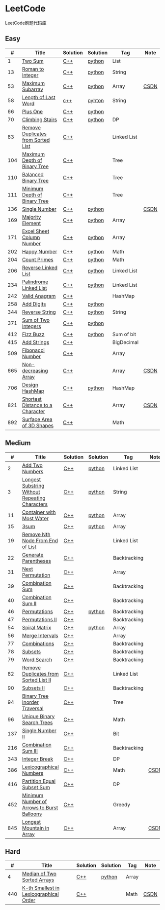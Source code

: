 ﻿# LeetCode
LeetCode刷题代码库

## Easy
|  #  | Title   |  Solution  |Solution| Tag |  Note  |
|-----|-------- | ---------- | ------ | ----|--------|
|1|[Two Sum][1]|[C++][2]|[python][3]|List||
|13|[Roman to Integer][4]|[C++][5]|[python][6]|String||
|53|[Maximum Subarray][7]|[C++][8]|[python][9]|Array|[CSDN][10]|
|58|[Length of Last Word][11]|[c++][12]|[pyhton][13]|String||
|66|[Plus One][14]|[C++][15]|[python][16]|||
|70|[Climbing Stairs][17]|[C++][18]|[python][19]|DP||
|83|[Remove Duplicates from Sorted List][20]|[C++][21]||Linked List|
|104|[Maximum Depth of Binary Tree][22]|[C++][23]||Tree||
|110|[Balanced Binary Tree][24]|[C++][25]||Tree||
|111|[Minimum Depth of Binary Tree][26]|[C++][27]||Tree||
|136|[Single Number][28]|[C++][29]|[python][30]||[CSDN][31]|
|169|[Majority Element][32]|[C++][33]|[python][34]|Array||
|171|[Excel Sheet Column Number][35]|[C++][36]|[python][37]|Array||
|202|[Happy Number][38]|[C++][39]|[python][40]|Math||
|204|[Count Primes][41]|[C++][42]|[python][43]|Math||
|206|[Reverse Linked List][44]|[C++][45]|[python][46]|Linked List||
|234|[Palindrome Linked List][47]|[C++][48]|[python][49]|Linked List||
|242|[Valid Anagram][50]|[C++][51]||HashMap||
|258|[Add Digits][52]|[C++][53]|[python][54]|||
|344|[Reverse String][55]|[C++][56]|[python][57]|String||
|371|[Sum of Two Integers][58]|[C++][59]|[python][60]|||
|412|[Fizz Buzz][61]|[C++][62]|[python][63]|Sum of bit||
|415|[Add Strings][64]|[C++][65]||BigDecimal||
|509|[Fibonacci Number][66]|[C++][67]||Array||
|665|[Non-decreasing Array][68]|[C++][69]||Array|[CSDN][70]|
|706|[Design HashMap][71]|[C++][72]|[python][73]|HashMap||
|821|[Shortest Distance to a Character][74]|[C++][75]||Array|[CSDN][76]|
|892|[Surface Area of 3D Shapes][77]|[C++][78]||Math||

## Medium
|  #  | Title      |  Solution  |Solution| Tag |  Note  |
|-----|------------| ---------- | ------ | ----|--------|
|2|[Add Two Numbers][79]|[C++][80]|[python][81]|Linked List|
|3|[Longest Substring Without Repeating Characters][82]|[C++][83]|[python][84]|String|
|11|[Container with Most Water][85]|[C++][86]|[python][87]|Array|
|15|[3sum][88]|[C++][89]|[python][90]|Array|
|19|[Remove Nth Node From End of List][91]|[C++][92]||Linked List|
|22|[Generate Parentheses][93]|[C++][94]||Backtracking|
|31|[Next Permutation][95]|[C++][96]||Array|
|39|[Combination Sum][97]|[C++][98]||Backtracking|
|40|[Combination Sum II][99]|[C++][100]||Backtracking|
|46|[Permutations][101]|[C++][102]|[python][103]|Backtracking|
|47|[Permutations II][104]|[C++][105]||Backtracking|
|54|[Spiral Matrix][106]|[C++][107]|[python][108]|Array|
|56|[Merge Intervals][109]|[C++][110]||Array|
|77|[Combinations][111]|[C++][112]||Backtracking|
|78|[Subsets][113]|[C++][114]||Backtracking|
|79|[Word Search][115]|[C++][116]||Backtracking|
|82|[Remove Duplicates from Sorted List II][117]|[C++][118]||Linked List|
|90|[Subsets II][119]|[C++][120]||Backtracking|
|94|[Binary Tree Inorder Traversal][121]|[C++][122]||Tree|
|96|[Unique Binary Search Trees][123]|[C++][124]||Math|
|137|[Single Number II][125]|[C++][126]||Bit|
|216|[Combination Sum III][127]|[C++][128]||Backtracking|
|343|[Integer Break][129]|[C++][130]||DP|
|386|[Lexicographical Numbers][131]|[C++][132]||Math|[CSDN][133]|
|416|[Partition Equal Subset Sum][134]|[C++][135]||DP|
|452|[Minimum Number of Arrows to Burst Balloons][136]|[C++][137]||Greedy|
|845|[Longest Mountain in Array][138]|[C++][139]||Array|[CSDN][140]|



## Hard
|  #  | Title      |  Solution  |Solution| Tag |  Note  |
|-----|------------| ---------- | ------ | ----|--------|
|4|[Median of Two Sorted Arrays][141]|[C++][142]|[python][143]|Array|
|440|[K-th Smallest in Lexicographical Order][144]|[C++][145]||Math|[CSDN][146]|


  [1]: https://leetcode.com/problems/two-sum/description/
  [2]: ./C++/1/main.cpp
  [3]: ./Python/1.py
  [4]: https://leetcode.com/problems/roman-to-integer/
  [5]: ./C++/13/main.cpp
  [6]: ./Python/13.py
  [7]: https://leetcode.com/problems/maximum-subarray/
  [8]: ./C++/53/main.cpp
  [9]: ./Python/53.py
  [10]:  https://blog.csdn.net/whjkm/article/details/89041512
  [11]: https://leetcode.com/problems/length-of-last-word/
  [12]: ./C++/58/main.cpp
  [13]: ./Python/58.py
  [14]: https://leetcode.com/problems/plus-one/description/
  [15]: ./C++/66/main.cpp
  [16]: ./Python/66.py
  [17]: https://leetcode.com/problems/climbing-stairs/
  [18]: ./C++/70/main.cpp
  [19]: ./Python/70.py
  [20]: https://leetcode.com/problems/remove-duplicates-from-sorted-list/
  [21]: ./C++/83/main.cpp
  [22]: https://leetcode.com/problems/maximum-depth-of-binary-tree/
  [23]: ./C++/104/main.cpp
  [24]: https://leetcode.com/problems/balanced-binary-tree/
  [25]: ./C++/110/main.cpp
  [26]: https://leetcode.com/problems/minimum-depth-of-binary-tree/
  [27]: ./C++/111/main.cpp
  [28]: https://leetcode.com/problems/single-number/description/
  [29]: ./C++/136/main.cpp
  [30]: ./Python/136.py
  [31]: https://blog.csdn.net/whjkm/article/details/89058579
  [32]: https://leetcode.com/problems/majority-element/
  [33]: ./C++/169/main.cpp
  [34]: ./Python/169.py
  [35]: https://leetcode.com/problems/excel-sheet-column-number/
  [36]: ./C++/171/main.cpp
  [37]: ./Python/171.py
  [38]: https://leetcode.com/problems/happy-number/
  [39]: ./C++/202/main.cpp
  [40]: ./Python/202.py
  [41]: https://leetcode.com/problems/count-primes/
  [42]: ./C++/204/main.cpp
  [43]: ./Python/204.py
  [44]: https://leetcode.com/problems/reverse-linked-list/
  [45]: ./C++/206/main.cpp
  [46]: ./Python/206.py
  [47]: https://leetcode.com/problems/palindrome-linked-list/
  [48]: ./C++/234/main.cpp
  [49]: ./Python/234.py
  [50]: https://leetcode.com/problems/valid-anagram/
  [51]: ./C++/242/main.cpp
  [52]: https://leetcode.com/problems/add-digits/description/
  [53]: ./C++/258/main.cpp
  [54]: ./Python/258.py
  [55]: https://leetcode.com/problems/reverse-string/description/
  [56]: ./C++/258/main.cpp
  [57]: ./Python/344.py
  [58]: https://leetcode.com/problems/sum-of-two-integers/description/
  [59]: ./C++/371/main.cpp
  [60]: ./Python/371.py
  [61]: https://leetcode.com/problems/fizz-buzz/
  [62]: ./C++/412/main.cpp
  [63]: ./Python/412.py
  [64]: https://leetcode.com/problems/add-strings/
  [65]: ./C++/415/main.cpp
  [66]: https://leetcode.com/problems/fibonacci-number/
  [67]: ./C++/509/main.cpp
  [68]: https://leetcode.com/problems/non-decreasing-array/
  [69]: ./C++/665/main.cpp
  [70]: https://blog.csdn.net/whjkm/article/details/89058579
  [71]: https://leetcode.com/problems/design-hashmap/description/
  [72]: ./C++/706/main.cpp
  [73]: ./Python/706.py
  [74]: https://leetcode.com/problems/shortest-distance-to-a-character/
  [75]: ./C++/821/main.cpp
  [76]: https://blog.csdn.net/whjkm/article/details/89460667
  [77]: https://leetcode.com/problems/surface-area-of-3d-shapes/
  [78]: ./C++/892/main.cpp
  [79]: https://leetcode.com/problems/add-two-numbers
  [80]: ./C++/2/main.cpp
  [81]: ./Python/2.py
  [82]: https://leetcode.com/problemset/top-interview-questions/
  [83]: ./C++/3/main.cpp
  [84]: ./Python/3.py
  [85]: https://leetcode.com/problems/container-with-most-water/
  [86]: ./C++/11/main.cpp
  [87]: ./Python/11.py
  [88]: https://leetcode.com/problems/3sum/description/
  [89]: ./C++/15/main.cpp
  [90]: ./Python/15.py
  [91]: https://leetcode.com/problems/remove-nth-node-from-end-of-list/
  [92]: ./C++/19/main.cpp
  [93]: https://leetcode.com/problemset/all/?search=22
  [94]: ./C++/22/main.cpp
  [95]: https://leetcode.com/problems/next-permutation/
  [96]: ./C++/31/main.cpp
  [97]: https://leetcode.com/problems/combination-sum/
  [98]: ./C++/39/main.cpp
  [99]: https://leetcode.com/problems/combination-sum-ii/
  [100]: ./C++/40/main.cpp
  [101]: https://leetcode.com/problems/permutations/
  [102]: ./C++/46/main.cpp
  [103]: ./Python/46.py
  [104]: https://leetcode.com/problems/permutations-ii/
  [105]: ./C++/47/main.cpp
  [106]: https://leetcode.com/problems/spiral-matrix/
  [107]: ./C++/54/main.cpp
  [108]: ./Python/54.py
  [109]: https://leetcode.com/problems/merge-intervals/
  [110]: ./C++/56/main.cpp
  [111]: https://leetcode.com/problemset/all/?search=77
  [112]: ./C++/77/main.cpp
  [113]: https://leetcode.com/problems/subsets/
  [114]: ./C++/78/main.cpp
  [115]: https://leetcode.com/problems/word-search/
  [116]: ./C++/79/main.cpp
  [117]: https://leetcode.com/problems/remove-duplicates-from-sorted-list-ii/
  [118]: ./C++/82/main.cpp
  [119]: https://leetcode.com/problems/subsets-ii/
  [120]: ./C++/90/main.cpp
  [121]: https://leetcode.com/problems/binary-tree-inorder-traversal/
  [122]: ./C++/94/main.cpp
  [123]: https://leetcode.com/problems/unique-binary-search-trees/
  [124]: ./C++/96/main.cpp
  [125]: https://leetcode.com/problems/single-number-ii/
  [126]: ./C++/137/main.cpp
  [127]: https://leetcode.com/problems/combination-sum-iii/
  [128]: ./C++/216/main.cpp
  [129]: https://leetcode.com/problems/integer-break/
  [130]: ./C++/343/main.cpp
  [131]: https://leetcode.com/problems/lexicographical-numbers/
  [132]: ./C++/386/main.cpp
  [133]: https://blog.csdn.net/whjkm/article/details/89460667
  [134]: https://leetcode.com/problems/partition-equal-subset-sum/
  [135]: ./C++/416/main.cpp
  [136]: https://leetcode.com/problems/minimum-number-of-arrows-to-burst-balloons/
  [137]: ./C++/452/main.cpp
  [138]: https://leetcode.com/problems/longest-mountain-in-array/
  [139]: ./C++/845/main.cpp
  [140]: https://blog.csdn.net/whjkm/article/details/89460667
  [141]: https://leetcode.com/problems/median-of-two-sorted-arrays/
  [142]: ./C++/4/main.cpp
  [143]: ./Python/4.py
  [144]: https://leetcode.com/problems/k-th-smallest-in-lexicographical-order/
  [145]: ./C++/440/main.cpp
  [146]: https://blog.csdn.net/whjkm/article/details/89460667